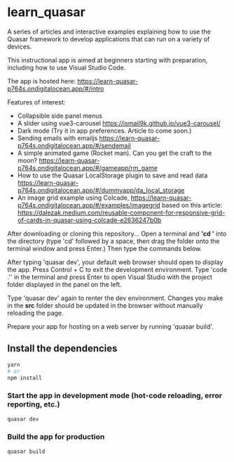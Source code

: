 # learn_quasar

A series of articles and interactive examples explaining how to use the Quasar framework to develop applications that can run on a variety of devices.

This instructional app is aimed at beginners starting with preparation, including how to use Visual Studio Code.

The app is hosted here:
https://learn-quasar-p764s.ondigitalocean.app/#/intro

Features of interest:
* Collapsible side panel menus
* A slider using vue3-carousel https://ismail9k.github.io/vue3-carousel/
* Dark mode (Try it in app preferences. Article to come soon.)
* Sending emails with emailjs
https://learn-quasar-p764s.ondigitalocean.app/#/sendemail
* A simple animated game (Rocket man). Can you get the craft to the moon?
https://learn-quasar-p764s.ondigitalocean.app/#/gameapp/rm_game
* How to use the Quasar LocalStorage plugin to save and read data
https://learn-quasar-p764s.ondigitalocean.app/#/dummyapp/da_local_storage
* An image grid example using Colcade,
https://learn-quasar-p764s.ondigitalocean.app/#/examples/imagegrid
based on this article:
  https://dalezak.medium.com/reusable-component-for-responsive-grid-of-cards-in-quasar-using-colcade-e2636247b0b

After downloading or cloning this repository...
Open a terminal and <b>'cd '</b> into the directory (type 'cd' followed by a space, then drag the folder onto the terminal window and press Enter.) Then type the commands below.

After typing 'quasar dev', your default web browser should open to display the app.
Press Control + C to exit the development environment. Type 'code .'' in the terminal and press Enter to open Visual Studio with the project folder displayed in the panel on the left.

Type 'quasar dev' again to renter the dev environment. Changes you make in the <b>src</b> folder should be updated in the browser without manually reloading the page.

Prepare your app for hosting on a web server by running 'quasar build'.

## Install the dependencies
```bash
yarn
# or
npm install
```

### Start the app in development mode (hot-code reloading, error reporting, etc.)
```bash
quasar dev
```

### Build the app for production
```bash
quasar build
```

